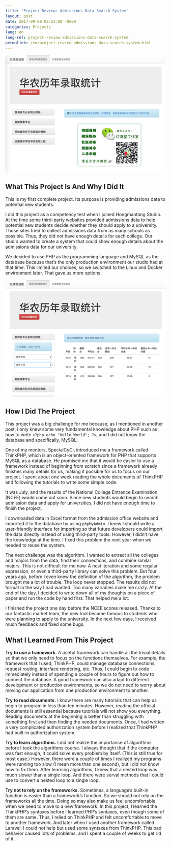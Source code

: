 ```yaml
---
title: 'Project Review: Admissions Data Search System'
layout: post
date: 2017-09-08 02:53:00 -0600
categories: Projects
lang: en
lang-ref: project-review-admissions-data-search-system
permalink: /en/project-review-admissions-data-search-system.html
---
```


![The Main Page](/assets/201709/WelcomeMain.png)

## What This Project Is And Why I Did It

This is my first complete project. Its purpose is providing admissions data to potential new students. 

I did this project as a competency test when I joined Hongmantang Studio. At the time some third-party websites provided admissions data to help potential new students decide whether they should apply to a university. Those sites tried to collect admissions data from as many schools as possible. Thus, they did not have enough details for each college. Our studio wanted to create a system that could show enough details about the admissions data for our university. 

<!--more-->

We decided to use PHP as the programming language and MySQL as the database because that’s the only production environment our studio had at that time. This limited our choices, so we switched to the Linux and Docker environment later. That gave us more options.

![A Search Result](/assets/201709/WelcomeResult.png)

## How I Did The Project

This project was a big challenge for me because, as I mentioned in another post, I only knew some very fundamental knowledge about PHP such as how to write ```<?php echo "Hello World"; ?>```, and I did not know the database and specifically, MySQL. 

One of my mentors, SpecialCyCi, introduced me a framework called ThinkPHP, which is an object-oriented framework for PHP that supports MySQL as a database. He promised me that it would be easier to use a framework instead of beginning from scratch since a framework already finishes many details for us, making it possible for us to focus on our project. I spent about one week reading the whole documents of ThinkPHP and following the tutorials to write some simple code.

It was July, and the results of the National College Entrance Examination (NCEE) would come out soon. Since new students would begin to search admission data and apply for universities, I did not have enough time to finish the project. 

I downloaded data in Excel format from the admission office website and imported it to the database by using `phpMyAdmin`. I knew I should write a user-friendly interface for importing so that future developers could import the data directly instead of using third-party tools. However, I didn’t have the knowledge at the time. I fixed this problem the next year when we needed to reuse the system.

The next challenge was the algorithm. I wanted to extract all the colleges and majors from the data, find their connections, and combine similar majors. This is not difficult for me now. A nest iteration and some regular expression, or even a third-party library can solve this problem. But four years ago, before I even knew the definition of the algorithm, the problem brought me a lot of trouble. The loop never stopped. The results did not format in the way I had wanted. Too many variables make me crazy. At the end of the day, I decided to write down all of my thoughts on a piece of paper and run the code by hand first. That helped me a lot.

I finished the project one day before the NCEE scores released. Thanks to our fantastic market team, the new tool became famous to students who were planning to apply to the university. In the next few days, I received much feedback and fixed some bugs.

## What I Learned From This Project

**Try to use a framework.** A useful framework can handle all the trivial details so that we only need to focus on the functions themselves. For example, the framework that I used, ThinkPHP, could manage database connections, request routing, interface rendering, etc. Thus, I could begin to code immediately instead of spending a couple of hours to figure out how to connect the database. A good framework can also adapt to different development or production environments, so we do not need to worry about moving our application from one production environment to another.

**Try to read documents.** I know there are many tutorials that can help us begin to program in less than ten minutes. However, reading the official documents is still essential because tutorials will not show you everything. Reading documents at the beginning is better than struggling with something first and then finding the needed documents. Once, I had written a very complicated authorization system before I realized that ThinkPHP had built-in authorization system.

**Try to learn algorithms.** I did not realize the importance of algorithms before I took the algorithms course. I always thought that if the computer was fast enough, it could solve every problem by itself. (This is still true for most case.) However, there were a couple of times I realized my programs were running too slow (I mean more than one second), but I did not know how to fix them. After learning algorithms, I knew that a nested loop was much slower than a single loop. And there were serval methods that I could use to convert a nested loop to a single loop.

**Try not to rely on the frameworks.** Sometimes, a language’s built-in function is easier than a framework’s function. So we should not rely on the frameworks all the time. Doing so may also make us feel uncomfortable when we need to move to a new framework. In this project, I learned the ThinkPHP’s syntaxes before I learned PHP’s syntaxes, even though some of them are same. Thus, I relied on ThinkPHP and felt uncomfortable to move to another framework. And later when I used another framework called Laravel, I could not help but used some syntaxes from ThinkPHP. This bad behavior caused lots of problems, and I spent a couple of weeks to get rid of it.